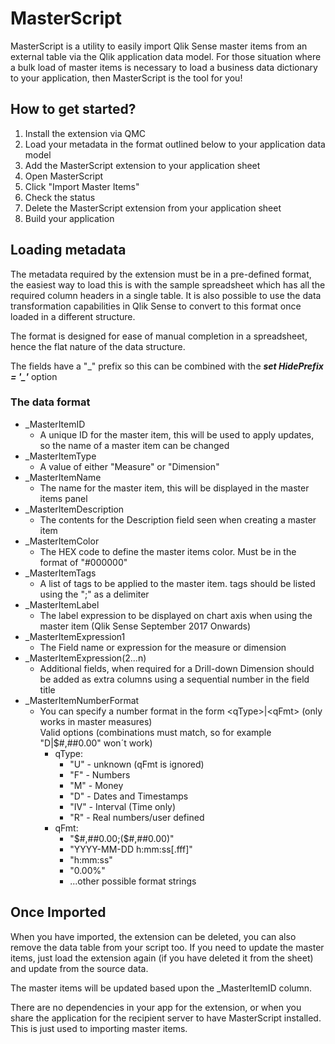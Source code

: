 # MasterScript

MasterScript is a utility to easily import Qlik Sense master items from an external table via the Qlik application data model. For those situation where a bulk load of master items is necessary to load a business data dictionary to your application, then MasterScript is the tool for you!

## How to get started?
1. Install the extension via QMC
1. Load your metadata in the format outlined below to your application data model
1. Add the MasterScript extension to your application sheet
1. Open MasterScript
1. Click "Import Master Items"
1. Check the status
1. Delete the MasterScript extension from your application sheet
1. Build your application

## Loading metadata
The metadata required by the extension must be in a pre-defined format, the easiest way to load this is with the sample spreadsheet which has all the required column headers in a single table. It is also possible to use the data transformation capabilities in Qlik Sense to convert to this format once loaded in a different structure.

The format is designed for ease of manual completion in a spreadsheet, hence the flat nature of the data structure.

The fields have a "_" prefix so this can be combined with the ___set HidePrefix = '\_'___ option

### The data format
* _MasterItemID
  * A unique ID for the master item, this will be used to apply updates, so the name of a master item can be changed
* _MasterItemType
  * A value of either "Measure" or "Dimension"
* _MasterItemName
  * The name for the master item, this will be displayed in the master items panel
* _MasterItemDescription
  * The contents for the Description field seen when creating a master item
* _MasterItemColor
  * The HEX code to define the master items color. Must be in the format of "#000000"
* _MasterItemTags
  * A list of tags to be applied to the master item. tags should be listed using the ";" as a delimiter
* _MasterItemLabel
    * The label expression to be displayed on chart axis when using the master item (Qlik Sense September 2017 Onwards)
* _MasterItemExpression1
  * The Field name or expression for the measure or dimension
* _MasterItemExpression(2...n)
  * Additional fields, when required for a Drill-down Dimension should be added as extra columns using a sequential number in the field title
* _MasterItemNumberFormat
  * You can specify a number format in the form \<qType\>|\<qFmt\> (only works in master measures)  
  Valid options (combinations must match, so for example "D|$#,##0.00" won´t work)
    * qType:
    	* "U" - unknown (qFmt is ignored) 
    	* "F" - Numbers 
    	* "M" - Money
    	* "D" - Dates and Timestamps 
    	* "IV" - Interval (Time only) 
    	* "R" - Real numbers/user defined 
    * qFmt:
    	* "$#,##0.00;($#,##0.00)"
    	* "YYYY-MM-DD h:mm:ss[.fff]" 
    	* "h:mm:ss" 
    	* "0.00%" 
    	* ...other possible format strings

## Once Imported
When you have imported, the extension can be deleted, you can also remove the data table from your script too. If you need to update the master items, just load the extension again (if you have deleted it from the sheet) and update from the source data.

The master items will be updated based upon the _MasterItemID column.

There are no dependencies in your app for the extension, or when you share the application for the recipient server to have MasterScript installed. This is just used to importing master items.
